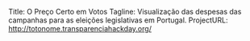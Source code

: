 Title: O Preço Certo em Votos
Tagline: Visualização das despesas das campanhas para as eleições legislativas em Portugal.
ProjectURL: http://totonome.transparenciahackday.org/


